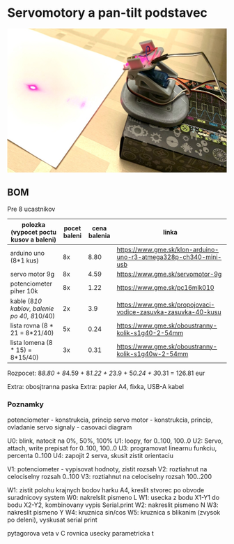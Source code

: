 # Servomotory a pan-tilt podstavec

![Servo pan tilt stand with laser](preview.jpg)

## BOM
Pre 8 ucastnikov

| polozka (vypocet poctu kusov a baleni) | pocet baleni | cena balenia | linka |
| -------------------------------------- | ------------ | ------------ | ----- |
| arduino uno (8*1 kus) | 8x | 8.80 | https://www.gme.sk/klon-arduino-uno-r3-atmega328p-ch340-mini-usb |
| servo motor 9g | 8x | 4.59 | https://www.gme.sk/servomotor-9g |
| potenciometer piher 10k | 8x | 1.22 | https://www.gme.sk/pc16mlk010 |
| kable (8*10 kablov, balenie po 40, 8*10/40) | 2x | 3.9 | https://www.gme.sk/propojovaci-vodice-zasuvka-zasuvka-40-kusu |
| lista rovna (8 * 21 = 8*21/40) | 5x | 0.24 | https://www.gme.sk/oboustranny-kolik-s1g40-2-54mm
| lista lomena (8 * 15) = 8*15/40) | 3x | 0.31 | https://www.gme.sk/oboustranny-kolik-s1g40w-2-54mm |

Rozpocet: 8*8.80 + 8*4.59 + 8*1.22 + 2*3.9 + 5*0.24 + 3*0.31 = 126.81 eur

Extra: obosjtranna paska
Extra: papier A4, fixka, USB-A kabel

### Poznamky

potenciometer - konstrukcia, princip
servo motor - konstrukcia, princip, ovladanie
servo signaly - casovaci diagram

U0: blink, natocit na 0%, 50%, 100%
U1: loopy, for 0..100, 100..0
U2: Servo, attach, write
    prepisat for 0..100, 100..0
U3: programovat linearnu funkciu, percenta 0..100
U4: zapojit 2 serva, skusit zistit orientaciu

V1: potenciometer - vypisovat hodnoty, zistit rozsah
V2: roztiahnut na celociselny rozsah 0..100
V3: roztiahnut na celociselny rozsah 100..200

W1: zistit polohu krajnych bodov harku A4, kreslit stvorec po obvode
    suradnicovy system
W0: nakrelslit pismeno L
W1: usecka z bodu X1-Y1 do bodu X2-Y2, kombinovany vypis Serial.print
W2: nakreslit pismeno N
W3: nakreslit pismeno Y
W4: kruznica sin/cos
W5: kruznica s blikanim (zvysok po deleni), vyskusat serial print

pytagorova veta v C
rovnica usecky parametricka t
